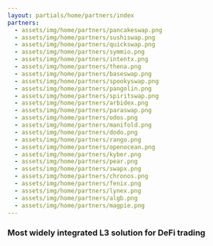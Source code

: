 ```yaml
---
layout: partials/home/partners/index
partners:
  - assets/img/home/partners/pancakeswap.png
  - assets/img/home/partners/sushiswap.png
  - assets/img/home/partners/quickswap.png
  - assets/img/home/partners/symmio.png
  - assets/img/home/partners/intentx.png
  - assets/img/home/partners/thena.png
  - assets/img/home/partners/baseswap.png
  - assets/img/home/partners/spookyswap.png
  - assets/img/home/partners/pangolin.png
  - assets/img/home/partners/spiritswap.png
  - assets/img/home/partners/arbidex.png
  - assets/img/home/partners/paraswap.png
  - assets/img/home/partners/odos.png
  - assets/img/home/partners/manifold.png
  - assets/img/home/partners/dodo.png
  - assets/img/home/partners/rango.png
  - assets/img/home/partners/openocean.png
  - assets/img/home/partners/kyber.png
  - assets/img/home/partners/pear.png
  - assets/img/home/partners/swapx.png
  - assets/img/home/partners/chronos.png
  - assets/img/home/partners/fenix.png
  - assets/img/home/partners/lynex.png
  - assets/img/home/partners/algb.png
  - assets/img/home/partners/magpie.png
---
```


### Most widely integrated L3 solution for DeFi trading
